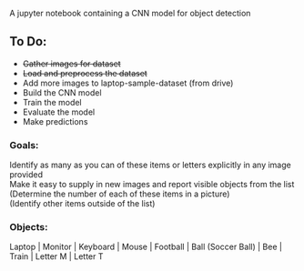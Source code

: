 A jupyter notebook containing a CNN model for object detection

## To Do:
- ~~Gather images for dataset~~  
- ~~Load and preprocess the dataset~~ 
- Add more images to laptop-sample-dataset (from drive) 
- Build the CNN model
- Train the model
- Evaluate the model
- Make predictions

### Goals:
Identify as many as you can of these items or letters explicitly in any image provided </br>
Make it easy to supply in new images and report visible objects from the list </br>
(Determine the number of each of these items in a picture) </br>
(Identify other items outside of the list)

### Objects:
Laptop | Monitor | Keyboard | Mouse | Football | Ball (Soccer Ball) | Bee | Train | Letter M | Letter T  

